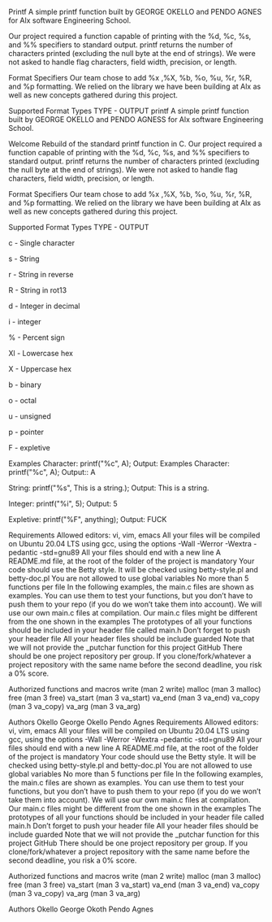 Printf 
A simple printf function built by GEORGE OKELLO and PENDO AGNES for Alx software Engineering School.

Our project required a function capable of printing with the %d, %c, %s, and %% specifiers to standard output. printf returns the number of characters printed (excluding the null byte at the end of strings). We were not asked to handle flag characters, field width, precision, or length.

Format Specifiers Our team chose to add %x ,%X, %b, %o, %u, %r, %R, and %p formatting. We relied on the library we have been building at Alx as well as new concepts gathered during this project.

Supported Format Types TYPE - OUTPUT
printf
A simple printf function built by GEORGE OKELLO and PENDO AGNESS for Alx software Engineering School.

Welcome
Rebuild of the standard printf function in C. Our project required a function capable of printing with the %d, %c, %s, and %% specifiers to standard output. printf returns the number of characters printed (excluding the null byte at the end of strings). We were not asked to handle flag characters, field width, precision, or length.

Format Specifiers
Our team chose to add %x ,%X, %b, %o, %u, %r, %R, and %p formatting. We relied on the library we have been building at Alx as well as new concepts gathered during this project.

Supported Format Types
TYPE - OUTPUT

c - Single character

s - String

r - String in reverse

R - String in rot13

d - Integer in decimal

i - integer

% - Percent sign

Xl - Lowercase hex

X - Uppercase hex

b - binary

o - octal

u - unsigned

p - pointer

F - expletive


Examples Character: printf("%c", A); Output:
Examples
Character: printf("%c", A); Output:: A

String: printf("%s", This is a string.); Output: This is a string.

Integer: printf("%i", 5); Output: 5

Expletive: printf("%F", anything); Output: FUCK

Requirements Allowed editors: vi, vim, emacs All your files will be compiled on Ubuntu 20.04 LTS using gcc, using the options -Wall -Werror -Wextra -pedantic -std=gnu89 All your files should end with a new line A README.md file, at the root of the folder of the project is mandatory Your code should use the Betty style. It will be checked using betty-style.pl and betty-doc.pl You are not allowed to use global variables No more than 5 functions per file In the following examples, the main.c files are shown as examples. You can use them to test your functions, but you don’t have to push them to your repo (if you do we won’t take them into account). We will use our own main.c files at compilation. Our main.c files might be different from the one shown in the examples The prototypes of all your functions should be included in your header file called main.h Don’t forget to push your header file All your header files should be include guarded Note that we will not provide the _putchar function for this project GitHub There should be one project repository per group. If you clone/fork/whatever a project repository with the same name before the second deadline, you risk a 0% score.

Authorized functions and macros write (man 2 write) malloc (man 3 malloc) free (man 3 free) va_start (man 3 va_start) va_end (man 3 va_end) va_copy (man 3 va_copy) va_arg (man 3 va_arg)

Authors Okello George Okello Pendo Agnes
Requirements
Allowed editors: vi, vim, emacs All your files will be compiled on Ubuntu 20.04 LTS using gcc, using the options -Wall -Werror -Wextra -pedantic -std=gnu89 All your files should end with a new line A README.md file, at the root of the folder of the project is mandatory Your code should use the Betty style. It will be checked using betty-style.pl and betty-doc.pl You are not allowed to use global variables No more than 5 functions per file In the following examples, the main.c files are shown as examples. You can use them to test your functions, but you don’t have to push them to your repo (if you do we won’t take them into account). We will use our own main.c files at compilation. Our main.c files might be different from the one shown in the examples The prototypes of all your functions should be included in your header file called main.h Don’t forget to push your header file All your header files should be include guarded Note that we will not provide the _putchar function for this project GitHub There should be one project repository per group. If you clone/fork/whatever a project repository with the same name before the second deadline, you risk a 0% score.

Authorized functions and macros
write (man 2 write) malloc (man 3 malloc) free (man 3 free) va_start (man 3 va_start) va_end (man 3 va_end) va_copy (man 3 va_copy) va_arg (man 3 va_arg)

Authors
Okello George Okoth
Pendo Agnes
